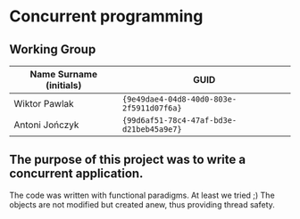 # Concurrent programming

## Working Group

| Name Surname (initials) | GUID                                     |
| ----------------------- | ---------------------------------------- |
| Wiktor Pawlak           | `{9e49dae4-04d8-40d0-803e-2f5911d07f6a}` |
| Antoni Jończyk          | `{99d6af51-78c4-47af-bd3e-d21beb45a9e7}` |

## The purpose of this project was to write a concurrent application.

The code was written with functional paradigms. At least we tried ;)
The objects are not modified but created anew, thus providing thread safety.
